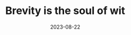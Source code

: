 ---
title: "Brevity is the soul of wit"
aliases:
  - brevity is the soul of wit
tags: 
date: 2023-08-22
---